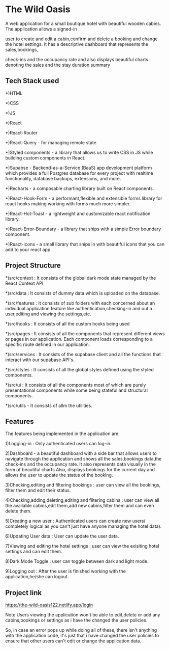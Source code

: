 # The Wild Oasis

A web application for a small boutique hotel with beautiful wooden cabins. The application allows a signed-in 

user to create and edit a cabin,confirm and delete a booking and change the hotel settings. 
It has a descriptive dashboard that represents the sales,bookings, 

check-ins and the occupancy rate and also displays beautiful charts denoting the sales and the stay duration summary


## Tech Stack used

*)HTML

*)CSS

*)JS

*)React

*)React-Router

*)React-Query - for managing remote state

*)Styled components - a library that allows us to write CSS in JS while building custom components in React.

*)Supabse - Backend-as-a-Service (BaaS) app development platform which provides a full Postgres database for every project with realtime functionality, database backups, extensions, and more.

*)Recharts - a composable charting library built on React components.

*)React-Hook-Form - a performant,flexible and extensible forms library for react hooks making working with forms much more simpler.

*)React-Hot-Toast - a lightweight and customizable react notification library.

*)React-Error-Boundary - a library that ships with a simple Error boundary component.

*)React-icons - a small library that ships in with beautiful icons that you can add to your react app.

## Project Structure

*)src/context : It consists of the global dark mode state managed by the React Context API.

*)src/data : It consists of dummy data which is uploaded on the database.

*)src/features : It consists of sub folders with each concerned about an individual application feature like authentication,checking-in and out a user,editing and viewing the settings,etc.

*)src/hooks : It consists of all the custom hooks being used

*)src/pages : It consists of all the components that represent different views or pages in our application. Each component loads corresponding to a specific route defined in our application.

*)src/services : It consists of the supabase client and all the functions that interact with our supabase API's.

*)src/styles : It consists of all the global styles defined using the styled components.

*)src/ui : It consists of all the components most of which are purely presentational components while some being stateful and structural components.

*)src/utils - It consists of allm the utilities.


## Features

The features being implemented in the application are:

1)Logging-in : Only authenticated users can log-in.

2)Dashboard - a beautiful dashboard with a side bar that allows users to navigate through the application and shows all the sales,bookings data,the check-ins and the occupancy rate.
It also represents data visually in the form of beautiful charts.Also, displays bookings for the current day and allows the user to update the status of the booking.

3)Checking,editing and filtering bookings : user can view all the bookings, filter them and edit their status.

4)Checking,adding,deleting,editing and filtering cabins : user can view all the available cabins,edit them,add new cabins,filter them and can even delete them.

5)Creating a new user : Authenticated users can create new users( completely logical as you can't just have anyone managing the hotel data).

6)Updating User data : User can update the user data.

7)Viewing and editing the hotel settings : user can view the exisiting hotel settings and can edit them.

8)Dark Mode Toggle : user can toggle between dark and light mode.

9)Logging out : After the user is finished working with the application,he/she can logout.


## Project link

https://the-wild-oasis122.netlify.app/login

Note Users viewing the application won't be able to edit,delete or add any cabins,bookings or settings as i have the changed the user policies. 

So, in case an error pops up while doing all of these, there isn't anything with the application code, 
it's just that i have changed the user policies to ensure that other users can't edit or change the application data.
